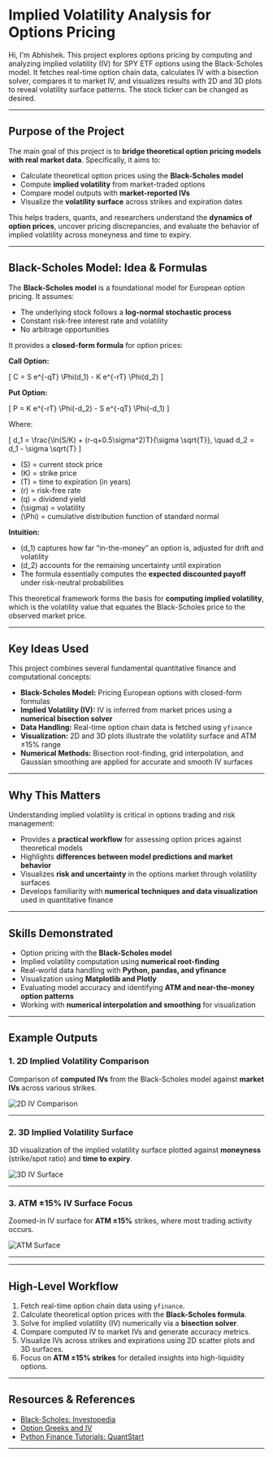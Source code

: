 # Implied Volatility Analysis for Options Pricing

Hi, I'm Abhishek. This project explores options pricing by computing and analyzing implied volatility (IV) for SPY ETF options using the Black-Scholes model. It fetches real-time option chain data, calculates IV with a bisection solver, compares it to market IV, and visualizes results with 2D and 3D plots to reveal volatility surface patterns. The stock ticker can be changed as desired.

---

## Purpose of the Project

The main goal of this project is to **bridge theoretical option pricing models with real market data**. Specifically, it aims to:

* Calculate theoretical option prices using the **Black-Scholes model**  
* Compute **implied volatility** from market-traded options  
* Compare model outputs with **market-reported IVs**  
* Visualize the **volatility surface** across strikes and expiration dates  

This helps traders, quants, and researchers understand the **dynamics of option prices**, uncover pricing discrepancies, and evaluate the behavior of implied volatility across moneyness and time to expiry.

---

## Black-Scholes Model: Idea & Formulas

The **Black-Scholes model** is a foundational model for European option pricing. It assumes:

* The underlying stock follows a **log-normal stochastic process**  
* Constant risk-free interest rate and volatility  
* No arbitrage opportunities  

It provides a **closed-form formula** for option prices:

**Call Option:**

\[
C = S e^{-qT} \Phi(d_1) - K e^{-rT} \Phi(d_2)
\]

**Put Option:**

\[
P = K e^{-rT} \Phi(-d_2) - S e^{-qT} \Phi(-d_1)
\]

Where:

\[
d_1 = \frac{\ln(S/K) + (r-q+0.5\sigma^2)T}{\sigma \sqrt{T}}, \quad d_2 = d_1 - \sigma \sqrt{T}
\]

- \(S\) = current stock price  
- \(K\) = strike price  
- \(T\) = time to expiration (in years)  
- \(r\) = risk-free rate  
- \(q\) = dividend yield  
- \(\sigma\) = volatility  
- \(\Phi\) = cumulative distribution function of standard normal  

**Intuition:**  

* \(d_1\) captures how far “in-the-money” an option is, adjusted for drift and volatility  
* \(d_2\) accounts for the remaining uncertainty until expiration  
* The formula essentially computes the **expected discounted payoff** under risk-neutral probabilities  

This theoretical framework forms the basis for **computing implied volatility**, which is the volatility value that equates the Black-Scholes price to the observed market price.

---

## Key Ideas Used

This project combines several fundamental quantitative finance and computational concepts:

* **Black-Scholes Model:** Pricing European options with closed-form formulas  
* **Implied Volatility (IV):** IV is inferred from market prices using a **numerical bisection solver**  
* **Data Handling:** Real-time option chain data is fetched using `yfinance`  
* **Visualization:** 2D and 3D plots illustrate the volatility surface and ATM ±15% range  
* **Numerical Methods:** Bisection root-finding, grid interpolation, and Gaussian smoothing are applied for accurate and smooth IV surfaces  

---

## Why This Matters

Understanding implied volatility is critical in options trading and risk management:

* Provides a **practical workflow** for assessing option prices against theoretical models  
* Highlights **differences between model predictions and market behavior**  
* Visualizes **risk and uncertainty** in the options market through volatility surfaces  
* Develops familiarity with **numerical techniques and data visualization** used in quantitative finance  

---

## Skills Demonstrated

* Option pricing with the **Black-Scholes model**  
* Implied volatility computation using **numerical root-finding**  
* Real-world data handling with **Python, pandas, and yfinance**  
* Visualization using **Matplotlib and Plotly**  
* Evaluating model accuracy and identifying **ATM and near-the-money option patterns**  
* Working with **numerical interpolation and smoothing** for visualization  

---

## Example Outputs

### 1. 2D Implied Volatility Comparison

Comparison of **computed IVs** from the Black-Scholes model against **market IVs** across various strikes.  

![2D IV Comparison](images/computed%20vs%20Market%20IV.png.png)

---

### 2. 3D Implied Volatility Surface

3D visualization of the implied volatility surface plotted against **moneyness** (strike/spot ratio) and **time to expiry**.  

![3D IV Surface](images/IV%20Comparision.png.png)

---

### 3. ATM ±15% IV Surface Focus

Zoomed-in IV surface for **ATM ±15%** strikes, where most trading activity occurs.  

![ATM Surface](images/IV%20Comparision%20±%2015%25.png)

---
---

## High-Level Workflow

1. Fetch real-time option chain data using `yfinance`.  
2. Calculate theoretical option prices with the **Black-Scholes formula**.  
3. Solve for implied volatility (IV) numerically via a **bisection solver**.  
4. Compare computed IV to market IVs and generate accuracy metrics.  
5. Visualize IVs across strikes and expirations using 2D scatter plots and 3D surfaces.  
6. Focus on **ATM ±15% strikes** for detailed insights into high-liquidity options.  

---

## Resources & References

* [Black-Scholes: Investopedia](https://www.investopedia.com/terms/b/blackscholes.asp)  
* [Option Greeks and IV](https://www.optionsplaybook.com/)  
* [Python Finance Tutorials: QuantStart](https://www.quantstart.com/articles/)  

---

